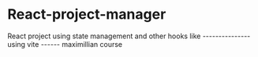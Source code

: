 # React-project-manager
React project using state management and other hooks like --------------- using vite ------ maximillian course
